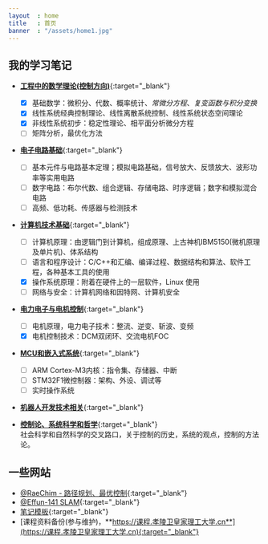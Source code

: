 ```yaml
---
layout  : home
title   : 首页
banner  : "/assets/home1.jpg"
---
```


## 我的学习笔记

- [**工程中的数学理论(控制方向)**](https://xu.yumeng.tech/math){:target="_blank"}
  - [x] 基础数学：微积分、代数、概率统计、*常微分方程*、*复变函数与积分变换*
  - [x] 线性系统经典控制理论、线性离散系统控制、线性系统状态空间理论
  - [x] 非线性系统初步：稳定性理论、相平面分析微分方程
  - [ ] 矩阵分析，最优化方法

- [**电子电路基础**](https://xu.yumeng.tech/electronics){:target="_blank"}
  - [ ] 基本元件与电路基本定理；模拟电路基础，信号放大、反馈放大、波形功率等实用电路
  - [ ] 数字电路：布尔代数、组合逻辑、存储电路、时序逻辑；数字和模拟混合电路
  - [ ] 高频、低功耗、传感器与检测技术

- [**计算机技术基础**](https://xu.yumeng.tech/computer-technology/){:target="_blank"}
  - [ ] 计算机原理：由逻辑门到计算机，组成原理、上古神机IBM5150(微机原理及单片机)、体系结构
  - [ ] 语言和程序设计：C/C++和汇编、编译过程、数据结构和算法、软件工程，各种基本工具的使用
  - [x] 操作系统原理：附着在硬件上的一层软件，Linux 使用
  - [ ] 网络与安全：计算机网络和因特网、计算机安全
  
- [**电力电子与电机控制**](https://xu.yumeng.tech/motor-control){:target="_blank"}
  - [ ] 电机原理，电力电子技术：整流、逆变、斩波、变频
  - [x] 电机控制技术：DCM双闭环、交流电机FOC

- [**MCU和嵌入式系统**](https://xu.yumeng.tech/embedded-system){:target="_blank"}
  - [ ] ARM Cortex-M3内核：指令集、存储器、中断
  - [ ] STM32F1微控制器：架构、外设、调试等
  - [ ] 实时操作系统

- [**机器人开发技术相关**](https://xu.yumeng.tech/robot){:target="_blank"}

- [**控制论、系统科学和哲学**](https://xu.yumeng.tech/cyberlosophy){:target="_blank"}  
  社会科学和自然科学的交叉路口，关于控制的历史，系统的观点，控制的方法论。

## 一些网站

- [@RaeChim - 路径规划、最优控制](https://raechim.xyz/){:target="_blank"}
- [@Effun-141 SLAM](http://effun.xyz/){:target="_blank"}
- [笔记模板](https://xu.yumeng.tech/doc-pages){:target="_blank"}
- [课程资料备份(参与维护)，**https://课程.孝陵卫皇家理工大学.cn**](https://课程.孝陵卫皇家理工大学.cn){:target="_blank"}


